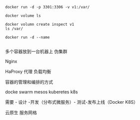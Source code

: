 ```
docker run -d -p 3301:3306 -v v1:/var/

docker volume ls

docker volumn create inspect v1
ls /var/

docker run -d --name 


```





多个容器放到一台机器上 伪集群



Nginx

HaProxy 代理 负载均衡



容器的管理和编排的方式

docke swarm mesos  kuberetes k8s





需要 - 设计 -开发（分布式微服务）- 测试-发布上线（Docker K8S）



云原生 服务网格 
